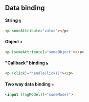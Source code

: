 ## Data binding

#### String `@`

```html
<p someAttribute="value"></p>
```

#### Object `<`

```html
<p [someAttribute]="someObject"></p>
```

#### "Callback" binding `&`

```html
<p (click)="handleClick()"></p>
```


#### Two way data binding `=`

```html
<input [(ngModel)]="someModel">
```
